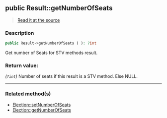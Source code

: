 ## public Result::getNumberOfSeats

> [Read it at the source](https://github.com/julien-boudry/Condorcet/blob/master/src/Result.php#L352)

### Description    

```php
public Result->getNumberOfSeats ( ): ?int
```

Get number of Seats for STV methods result.
    

### Return value:   

*(```?int```)* Number of seats if this result is a STV method. Else NULL.


---------------------------------------

### Related method(s)      

* [Election::setNumberOfSeats](/Docs/ApiReferences/Election%20Class/public%20Election--setNumberOfSeats.md)    
* [Election::getNumberOfSeats](/Docs/ApiReferences/Election%20Class/public%20Election--getNumberOfSeats.md)    
